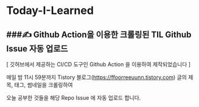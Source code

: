 # Today-I-Learned

###✍ Github Action을 이용한 크롤링된 TIL  Github Issue 자동 업로드
------------------------------------------------------
[ 깃허브에서 제공하는 CI/CD 도구인 Github Action 을 이용하여 제작되었습니다 ]


매일 밤 11시 59분까지 Tistory 블로그(https://ffoorreeuunn.tistory.com) 글의 제목, 태그, 썸네일을 크롤링하여

오늘 공부한 것들을 해당 Repo Issue 에 자동 업로드 합니다.




